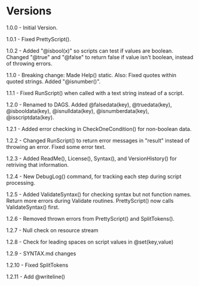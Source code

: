 # Versions

1.0.0 - Initial Version.

1.0.1 - Fixed PrettyScript().

1.0.2 - Added "@isbool(x)" so scripts can test if values are boolean. Changed "@true" and "@false" to return false if value isn't boolean, instead of throwing errors.

1.1.0 - Breaking change: Made Help() static. Also: Fixed quotes within quoted strings. Added "@isnumber()".

1.1.1 - Fixed RunScript() when called with a text string instead of a script.

1.2.0 - Renamed to DAGS. Added @falsedata(key), @truedata(key), @isbooldata(key), @isnulldata(key), @isnumberdata(key), @isscriptdata(key).

1.2.1 - Added error checking in CheckOneCondition() for non-boolean data.

1.2.2 - Changed RunScript() to return error messages in "result" instead of throwing an error. Fixed some error text.

1.2.3 - Added ReadMe(), License(), Syntax(), and VersionHistory() for retriving that information.

1.2.4 - New DebugLog() command, for tracking each step during script processing.

1.2.5 - Added ValidateSyntax() for checking syntax but not function names. Return more errors during Validate routines. PrettyScript() now calls ValidateSyntax() first.

1.2.6 - Removed thrown errors from PrettyScript() and SplitTokens().

1.2.7 - Null check on resource stream

1.2.8 - Check for leading spaces on script values in @set(key,value)

1.2.9 - SYNTAX.md changes

1.2.10 - Fixed SplitTokens

1.2.11 - Add @writeline()